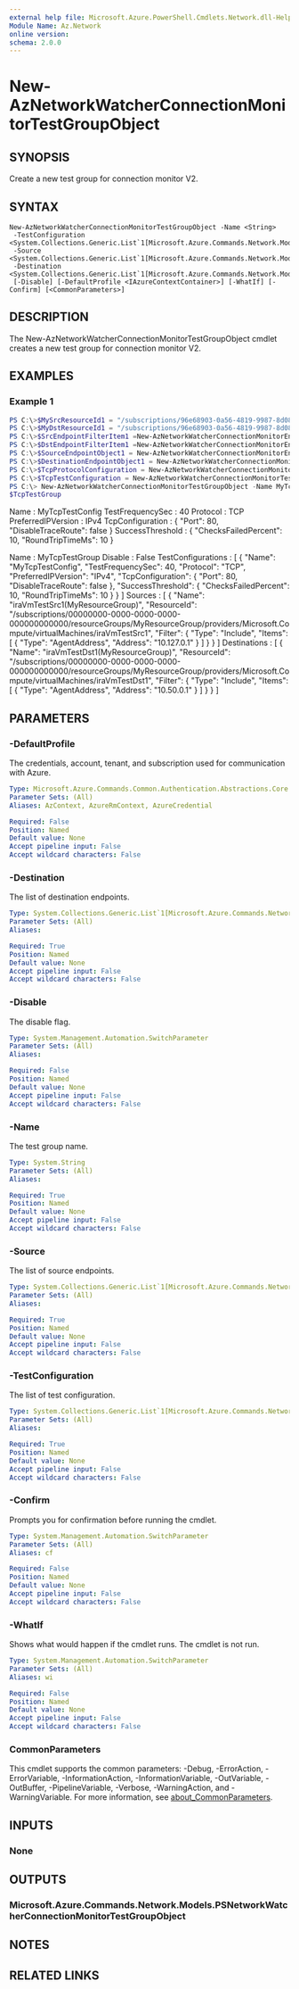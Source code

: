 ```yaml
---
external help file: Microsoft.Azure.PowerShell.Cmdlets.Network.dll-Help.xml
Module Name: Az.Network
online version:
schema: 2.0.0
---
```


# New-AzNetworkWatcherConnectionMonitorTestGroupObject

## SYNOPSIS
Create a new test group for connection monitor V2.

## SYNTAX

```
New-AzNetworkWatcherConnectionMonitorTestGroupObject -Name <String>
 -TestConfiguration <System.Collections.Generic.List`1[Microsoft.Azure.Commands.Network.Models.PSNetworkWatcherConnectionMonitorTestConfigurationObject]>
 -Source <System.Collections.Generic.List`1[Microsoft.Azure.Commands.Network.Models.PSNetworkWatcherConnectionMonitorEndpointObject]>
 -Destination <System.Collections.Generic.List`1[Microsoft.Azure.Commands.Network.Models.PSNetworkWatcherConnectionMonitorEndpointObject]>
 [-Disable] [-DefaultProfile <IAzureContextContainer>] [-WhatIf] [-Confirm] [<CommonParameters>]
```

## DESCRIPTION
The New-AzNetworkWatcherConnectionMonitorTestGroupObject cmdlet creates a new test group for connection monitor V2.

## EXAMPLES

### Example 1
```powershell
PS C:\>$MySrcResourceId1 = "/subscriptions/96e68903-0a56-4819-9987-8d08ad6a1f99/resourceGroups/MyResourceGroup/providers/Microsoft.Compute/virtualMachines/iraVmTestSrc1"
PS C:\>$MyDstResourceId1 = "/subscriptions/96e68903-0a56-4819-9987-8d08ad6a1f99/resourceGroups/MyResourceGroup/providers/Microsoft.Compute/virtualMachines/iraVmTestDst1"
PS C:\>$SrcEndpointFilterItem1 =New-AzNetworkWatcherConnectionMonitorEndpointFilterItemObject -Type "AgentAddress" -Address "10.127.0.1"
PS C:\>$DstEndpointFilterItem1 =New-AzNetworkWatcherConnectionMonitorEndpointFilterItemObject -Type "AgentAddress" -Address "10.50.0.1"
PS C:\>$SourceEndpointObject1 = New-AzNetworkWatcherConnectionMonitorEndPointObject -ResourceId $MySrcResourceId1 -FilterType Include -FilterItem $SrcEndpointFilterItem1
PS C:\>$DestinationEndpointObject1 = New-AzNetworkWatcherConnectionMonitorEndPointObject  -ResourceId $MyDstResourceId1 -FilterType Include -FilterItem $DstEndpointFilterItem1
PS C:\>$TcpProtocolConfiguration = New-AzNetworkWatcherConnectionMonitorProtocolConfigurationObject -TcpProtocol -Port 80 -DisableTraceRoute $false 
PS C:\>$TcpTestConfiguration = New-AzNetworkWatcherConnectionMonitorTestConfigurationObject -Name MyTcpTestConfig -TestFrequencySec 40 -ProtocolConfiguration $TcpProtocolConfiguration -SuccessThresholdChecksFailedPercent 10 -SuccessThresholdRoundTripTimeMs 10 -PreferredIPVersion IPv4
PS C:\> New-AzNetworkWatcherConnectionMonitorTestGroupObject -Name MyTcpTestGroup -TestConfiguration $TcpTestConfiguration -Source @($SourceEndpointObject1) -Destination @($DestinationEndpointObject1)
$TcpTestGroup 
```

Name                  : MyTcpTestConfig
TestFrequencySec      : 40
Protocol              : TCP
PreferredIPVersion    : IPv4
TcpConfiguration      : {
                          "Port": 80,
                          "DisableTraceRoute": false
                        }
SuccessThreshold      : {
                          "ChecksFailedPercent": 10,
                          "RoundTripTimeMs": 10
                        }


Name                   : MyTcpTestGroup
Disable                : False
TestConfigurations     : [
                           {
                             "Name": "MyTcpTestConfig",
                             "TestFrequencySec": 40,
                             "Protocol": "TCP",
                             "PreferredIPVersion": "IPv4",
                             "TcpConfiguration": {
                               "Port": 80,
                               "DisableTraceRoute": false
                             },
                             "SuccessThreshold": {
                               "ChecksFailedPercent": 10,
                               "RoundTripTimeMs": 10
                             }
                           }
                         ]
Sources                : [
                           {
                             "Name": "iraVmTestSrc1(MyResourceGroup)",
                             "ResourceId": "/subscriptions/00000000-0000-0000-0000-000000000000/resourceGroups/MyResourceGroup/providers/Microsoft.Compute/virtualMachines/iraVmTestSrc1",
                             "Filter": {
                               "Type": "Include",
                               "Items": [
                                 {
                                   "Type": "AgentAddress",
                                   "Address": "10.127.0.1"
                                 }
                               ]
                             }
                           }
                         ]
Destinations           : [
                           {
                             "Name": "iraVmTestDst1(MyResourceGroup)",
                             "ResourceId": "/subscriptions/00000000-0000-0000-0000-000000000000/resourceGroups/MyResourceGroup/providers/Microsoft.Compute/virtualMachines/iraVmTestDst1",
                             "Filter": {
                               "Type": "Include",
                               "Items": [
                                 {
                                   "Type": "AgentAddress",
                                   "Address": "10.50.0.1"
                                 }
                               ]
                             }
                           }
                         ]


## PARAMETERS

### -DefaultProfile
The credentials, account, tenant, and subscription used for communication with Azure.

```yaml
Type: Microsoft.Azure.Commands.Common.Authentication.Abstractions.Core.IAzureContextContainer
Parameter Sets: (All)
Aliases: AzContext, AzureRmContext, AzureCredential

Required: False
Position: Named
Default value: None
Accept pipeline input: False
Accept wildcard characters: False
```

### -Destination
The list of destination endpoints.

```yaml
Type: System.Collections.Generic.List`1[Microsoft.Azure.Commands.Network.Models.PSNetworkWatcherConnectionMonitorEndpointObject]
Parameter Sets: (All)
Aliases:

Required: True
Position: Named
Default value: None
Accept pipeline input: False
Accept wildcard characters: False
```

### -Disable
The disable flag.

```yaml
Type: System.Management.Automation.SwitchParameter
Parameter Sets: (All)
Aliases:

Required: False
Position: Named
Default value: None
Accept pipeline input: False
Accept wildcard characters: False
```

### -Name
The test group name.

```yaml
Type: System.String
Parameter Sets: (All)
Aliases:

Required: True
Position: Named
Default value: None
Accept pipeline input: False
Accept wildcard characters: False
```

### -Source
The list of source endpoints.

```yaml
Type: System.Collections.Generic.List`1[Microsoft.Azure.Commands.Network.Models.PSNetworkWatcherConnectionMonitorEndpointObject]
Parameter Sets: (All)
Aliases:

Required: True
Position: Named
Default value: None
Accept pipeline input: False
Accept wildcard characters: False
```

### -TestConfiguration
The list of test configuration.

```yaml
Type: System.Collections.Generic.List`1[Microsoft.Azure.Commands.Network.Models.PSNetworkWatcherConnectionMonitorTestConfigurationObject]
Parameter Sets: (All)
Aliases:

Required: True
Position: Named
Default value: None
Accept pipeline input: False
Accept wildcard characters: False
```

### -Confirm
Prompts you for confirmation before running the cmdlet.

```yaml
Type: System.Management.Automation.SwitchParameter
Parameter Sets: (All)
Aliases: cf

Required: False
Position: Named
Default value: None
Accept pipeline input: False
Accept wildcard characters: False
```

### -WhatIf
Shows what would happen if the cmdlet runs.
The cmdlet is not run.

```yaml
Type: System.Management.Automation.SwitchParameter
Parameter Sets: (All)
Aliases: wi

Required: False
Position: Named
Default value: None
Accept pipeline input: False
Accept wildcard characters: False
```

### CommonParameters
This cmdlet supports the common parameters: -Debug, -ErrorAction, -ErrorVariable, -InformationAction, -InformationVariable, -OutVariable, -OutBuffer, -PipelineVariable, -Verbose, -WarningAction, and -WarningVariable. For more information, see [about_CommonParameters](http://go.microsoft.com/fwlink/?LinkID=113216).

## INPUTS

### None

## OUTPUTS

### Microsoft.Azure.Commands.Network.Models.PSNetworkWatcherConnectionMonitorTestGroupObject

## NOTES

## RELATED LINKS
